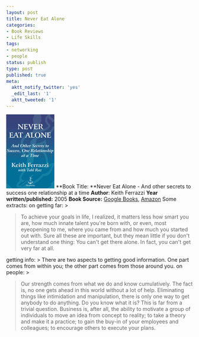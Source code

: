 ```yaml
---
layout: post
title: Never Eat Alone
categories:
- Book Reviews
- Life Skills
tags:
- networking
- people
status: publish
type: post
published: true
meta:
  aktt_notify_twitter: 'yes'
  _edit_last: '1'
  aktt_tweeted: '1'
---
```

![](/img/never-eat-alone2.jpg "never-eat-alone") **Book Title: **Never Eat Alone - And other secrets to success one relationship at a time **Author**: Keith Ferrazzi **Year written/published:** 2005 **Book Source:** [Google Books](http://books.google.com/books?id=FlUlNAAACAAJ&dq=never+eat+alone&hl=en&ei=8ahCTJiNH4bJcZH8wOUP&sa=X&oi=book_result&ct=result&resnum=1&ved=0CCUQ6AEwAA), [Amazon](http://www.amazon.com/Never-Eat-Alone-Secrets-Relationship/dp/0385512058) Some extracts: on getting far: >  

> To achieve your goals in life, I realized, it matters less how smart you are, how much innate talent you're born with, or even, most eyeopening to me, where you came from and how much you started out with. Sure all these are important, but they mean little if you don't understand one thing: You can't get there alone. In fact, you can't get very far at all.

getting info: > There are two aspects to getting good information. One part comes from within you; the other part comes from those around you.
on people: >  

> Our strength comes from what we do and know cumulatively. The fact is, no one gets ahead in this world without a lot of help. Eliminating things like intimidation and manipulation, there is only one way to get anybody to do anything. Do you know what it is? This is far from a trivial question. Business is, after all, the ability to motivate a group of individuals to move an idea from concept to reality; to take a theory and make it a practice; to gain the buy-in of your employees and colleagues; to encourage others to execute your plans.

